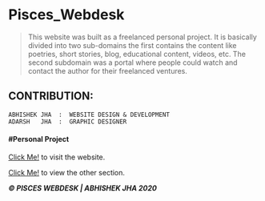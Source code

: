 # Pisces_Webdesk
 
> This website was built as a freelanced personal project. It is basically divided into two sub-domains the first contains the content like poetries, short stories, blog, educational content, videos, etc. 
> The second subdomain was a portal where people could watch and contact the author for their freelanced ventures.

## CONTRIBUTION:
    ABHISHEK JHA  :  WEBSITE DESIGN & DEVELOPMENT
    ADARSH   JHA  :  GRAPHIC DESIGNER

#### #Personal Project

[Click Me!](https://abh1shekjha.github.io/Pisces_Webdesk/) to visit the website.

[Click Me!](https://abh1shekjha.github.io/Pisces_Webdesk/services_pisces_webdesk/index.html) to view the other section.


**_&copy; PISCES WEBDESK | ABHISHEK JHA 2020_**
